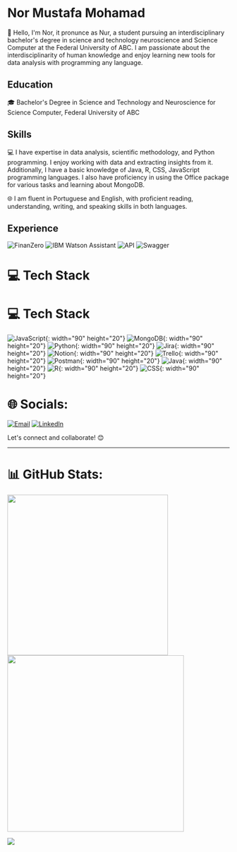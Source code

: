 # Nor Mustafa Mohamad

👋 Hello, I'm Nor, it pronunce as Nur, a student pursuing an interdisciplinary bachelor's degree in science and technology neuroscience and Science Computer at the Federal University of ABC. I am passionate about the interdisciplinarity of human knowledge and enjoy learning new tools for data analysis with programming any language.

## Education

🎓 Bachelor's Degree in Science and Technology and Neuroscience for Science Computer, Federal University of ABC


## Skills

💻 I have expertise in data analysis, scientific methodology, and Python programming. I enjoy working with data and extracting insights from it. Additionally, I have a basic knowledge of Java, R, CSS, JavaScript programming languages. I also have proficiency in using the Office package for various tasks and learning about MongoDB.

🌐 I am fluent in Portuguese and English, with proficient reading, understanding, writing, and speaking skills in both languages.

## Experience

![FinanZero](https://img.shields.io/badge/-FinanZero-555555?style=for-the-badge)
![IBM Watson Assistant](https://img.shields.io/badge/-IBM%20Watson%20Assistant-555555?style=for-the-badge)
![API](https://img.shields.io/badge/-API-555555?style=for-the-badge)
![Swagger](https://img.shields.io/badge/-Swagger-555555?style=for-the-badge)

# 💻 Tech Stack

# 💻 Tech Stack
![JavaScript](https://img.shields.io/badge/javascript-%23323330.svg?style=for-the-badge&logo=javascript&logoColor=%23F7DF1E){: width="90" height="20"}
![MongoDB](https://img.shields.io/badge/-MongoDB-47A248?style=flat&logo=mongodb&logoColor=white){: width="90" height="20"}
![Python](https://img.shields.io/badge/-Python-3776AB?style=flat&logo=python&logoColor=yellow){: width="90" height="20"}
![Jira](https://img.shields.io/badge/jira-%230A0FFF.svg?style=for-the-badge&logo=jira&logoColor=white){: width="90" height="20"}
![Notion](https://img.shields.io/badge/Notion-%23000000.svg?style=for-the-badge&logo=notion&logoColor=white){: width="90" height="20"}
![Trello](https://img.shields.io/badge/Trello-%23026AA7.svg?style=for-the-badge&logo=Trello&logoColor=white){: width="90" height="20"}
![Postman](https://img.shields.io/badge/Postman-FF6C37?style=for-the-badge&logo=postman&logoColor=white){: width="90" height="20"}
![Java](https://img.shields.io/badge/-Java-007396?style=flat&logo=java&logoColor=blue){: width="90" height="20"}
![R](https://img.shields.io/badge/-R-276DC3?style=flat&logo=r&logoColor=white){: width="90" height="20"}
![CSS](https://img.shields.io/badge/-CSS-1572B6?style=flat&logo=css3&logoColor=white){: width="90" height="20"}




# 🌐 Socials:

[![Email](https://img.shields.io/badge/-Email-D14836?style=for-the-badge&logo=gmail&logoColor=white)](mailto:nor.mustafa.mohamad@email.com)
[![LinkedIn](https://img.shields.io/badge/-LinkedIn-0077B5?style=for-the-badge&logo=linkedin&logoColor=white)](https://www.linkedin.com/in/nor-mustafa) 

Let's connect and collaborate! 😊

---


# 📊 GitHub Stats:

<img src="https://github-readme-stats-wheat-two-53.vercel.app/api?username=NurMustafaM&theme=neon&hide_border=false&include_all_commits=false&count_private=false"  width="364px" />                	<img src="https://github-readme-streak-stats.herokuapp.com/?user=NurMustafaM&theme=neon&hide_border=false"  width="400px" />


![](https://github-readme-stats-wheat-two-53.vercel.app/api/top-langs/?username=NurMustafaM&theme=neon&hide_border=false&include_all_commits=false&count_private=false&layout=compact)


